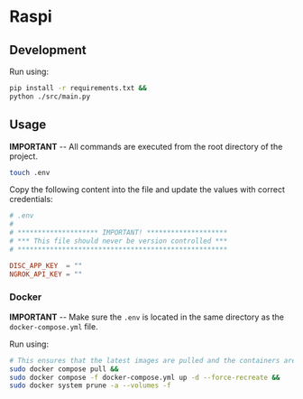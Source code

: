 # Raspi

## Development

Run using:

```bash
pip install -r requirements.txt &&
python ./src/main.py
```

## Usage

**IMPORTANT** -- All commands are executed from the root directory of the project.

```bash
touch .env
```

Copy the following content into the file and update the values with correct credentials:

```conf
# .env
#
# ******************** IMPORTANT! ********************
# *** This file should never be version controlled ***
# ****************************************************

DISC_APP_KEY  = ""
NGROK_API_KEY = ""
```

### Docker

**IMPORTANT** -- Make sure the `.env` is located in the same directory as the `docker-compose.yml` file.

Run using:

```bash
# This ensures that the latest images are pulled and the containers are recreated.
sudo docker compose pull &&
sudo docker compose -f docker-compose.yml up -d --force-recreate &&
sudo docker system prune -a --volumes -f
```
